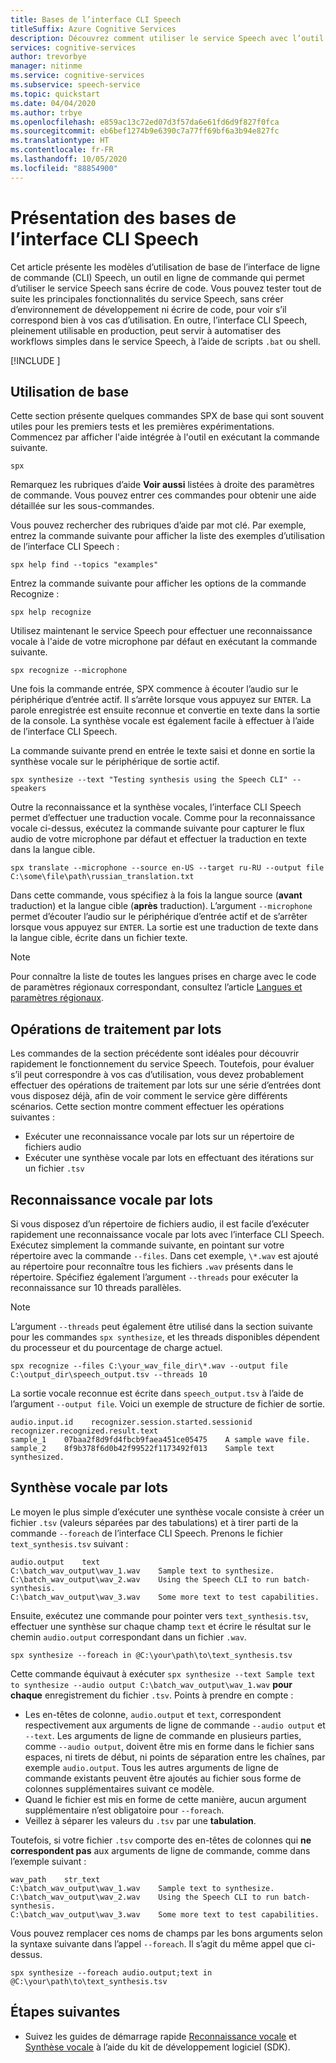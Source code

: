 ```yaml
---
title: Bases de l’interface CLI Speech
titleSuffix: Azure Cognitive Services
description: Découvrez comment utiliser le service Speech avec l’outil de commande de l’interface CLI Speech, sans code et avec une configuration minimale.
services: cognitive-services
author: trevorbye
manager: nitinme
ms.service: cognitive-services
ms.subservice: speech-service
ms.topic: quickstart
ms.date: 04/04/2020
ms.author: trbye
ms.openlocfilehash: e859ac13c72ed07d3f57da6e61fd6d9f827f0fca
ms.sourcegitcommit: eb6bef1274b9e6390c7a77ff69bf6a3b94e827fc
ms.translationtype: HT
ms.contentlocale: fr-FR
ms.lasthandoff: 10/05/2020
ms.locfileid: "88854900"
---
```

# <a name="learn-the-basics-of-the-speech-cli"></a>Présentation des bases de l’interface CLI Speech

Cet article présente les modèles d’utilisation de base de l’interface de ligne de commande (CLI) Speech, un outil en ligne de commande qui permet d’utiliser le service Speech sans écrire de code. Vous pouvez tester tout de suite les principales fonctionnalités du service Speech, sans créer d’environnement de développement ni écrire de code, pour voir s’il correspond bien à vos cas d’utilisation. En outre, l’interface CLI Speech, pleinement utilisable en production, peut servir à automatiser des workflows simples dans le service Speech, à l’aide de scripts `.bat` ou shell.

[!INCLUDE [](includes/spx-setup.md)]

## <a name="basic-usage"></a>Utilisation de base

Cette section présente quelques commandes SPX de base qui sont souvent utiles pour les premiers tests et les premières expérimentations. Commencez par afficher l'aide intégrée à l'outil en exécutant la commande suivante.

```shell
spx
```

Remarquez les rubriques d’aide **Voir aussi** listées à droite des paramètres de commande. Vous pouvez entrer ces commandes pour obtenir une aide détaillée sur les sous-commandes.

Vous pouvez rechercher des rubriques d’aide par mot clé. Par exemple, entrez la commande suivante pour afficher la liste des exemples d’utilisation de l’interface CLI Speech :

```shell
spx help find --topics "examples"
```

Entrez la commande suivante pour afficher les options de la commande Recognize :

```shell
spx help recognize
```

Utilisez maintenant le service Speech pour effectuer une reconnaissance vocale à l'aide de votre microphone par défaut en exécutant la commande suivante.

```shell
spx recognize --microphone
```

Une fois la commande entrée, SPX commence à écouter l’audio sur le périphérique d’entrée actif. Il s’arrête lorsque vous appuyez sur `ENTER`. La parole enregistrée est ensuite reconnue et convertie en texte dans la sortie de la console. La synthèse vocale est également facile à effectuer à l’aide de l’interface CLI Speech. 

La commande suivante prend en entrée le texte saisi et donne en sortie la synthèse vocale sur le périphérique de sortie actif.

```shell
spx synthesize --text "Testing synthesis using the Speech CLI" --speakers
```

Outre la reconnaissance et la synthèse vocales, l’interface CLI Speech permet d’effectuer une traduction vocale. Comme pour la reconnaissance vocale ci-dessus, exécutez la commande suivante pour capturer le flux audio de votre microphone par défaut et effectuer la traduction en texte dans la langue cible.

```shell
spx translate --microphone --source en-US --target ru-RU --output file C:\some\file\path\russian_translation.txt
```

Dans cette commande, vous spécifiez à la fois la langue source (**avant** traduction) et la langue cible (**après** traduction). L’argument `--microphone` permet d’écouter l’audio sur le périphérique d’entrée actif et de s’arrêter lorsque vous appuyez sur `ENTER`. La sortie est une traduction de texte dans la langue cible, écrite dans un fichier texte.

> [!NOTE]
> Pour connaître la liste de toutes les langues prises en charge avec le code de paramètres régionaux correspondant, consultez l’article [Langues et paramètres régionaux](language-support.md).

## <a name="batch-operations"></a>Opérations de traitement par lots

Les commandes de la section précédente sont idéales pour découvrir rapidement le fonctionnement du service Speech. Toutefois, pour évaluer s’il peut correspondre à vos cas d’utilisation, vous devez probablement effectuer des opérations de traitement par lots sur une série d’entrées dont vous disposez déjà, afin de voir comment le service gère différents scénarios. Cette section montre comment effectuer les opérations suivantes :

* Exécuter une reconnaissance vocale par lots sur un répertoire de fichiers audio
* Exécuter une synthèse vocale par lots en effectuant des itérations sur un fichier `.tsv`

## <a name="batch-speech-recognition"></a>Reconnaissance vocale par lots

Si vous disposez d’un répertoire de fichiers audio, il est facile d’exécuter rapidement une reconnaissance vocale par lots avec l’interface CLI Speech. Exécutez simplement la commande suivante, en pointant sur votre répertoire avec la commande `--files`. Dans cet exemple, `\*.wav` est ajouté au répertoire pour reconnaître tous les fichiers `.wav` présents dans le répertoire. Spécifiez également l’argument `--threads` pour exécuter la reconnaissance sur 10 threads parallèles.

> [!NOTE]
> L’argument `--threads` peut également être utilisé dans la section suivante pour les commandes `spx synthesize`, et les threads disponibles dépendent du processeur et du pourcentage de charge actuel.

```shell
spx recognize --files C:\your_wav_file_dir\*.wav --output file C:\output_dir\speech_output.tsv --threads 10
```

La sortie vocale reconnue est écrite dans `speech_output.tsv` à l’aide de l’argument `--output file`. Voici un exemple de structure de fichier de sortie.

```output
audio.input.id    recognizer.session.started.sessionid    recognizer.recognized.result.text
sample_1    07baa2f8d9fd4fbcb9faea451ce05475    A sample wave file.
sample_2    8f9b378f6d0b42f99522f1173492f013    Sample text synthesized.
```

## <a name="batch-text-to-speech-synthesis"></a>Synthèse vocale par lots

Le moyen le plus simple d’exécuter une synthèse vocale consiste à créer un fichier `.tsv` (valeurs séparées par des tabulations) et à tirer parti de la commande `--foreach` de l’interface CLI Speech. Prenons le fichier `text_synthesis.tsv` suivant :

```output
audio.output    text
C:\batch_wav_output\wav_1.wav    Sample text to synthesize.
C:\batch_wav_output\wav_2.wav    Using the Speech CLI to run batch-synthesis.
C:\batch_wav_output\wav_3.wav    Some more text to test capabilities.
```

 Ensuite, exécutez une commande pour pointer vers `text_synthesis.tsv`, effectuer une synthèse sur chaque champ `text` et écrire le résultat sur le chemin `audio.output` correspondant dans un fichier `.wav`. 

```shell
spx synthesize --foreach in @C:\your\path\to\text_synthesis.tsv
```

Cette commande équivaut à exécuter `spx synthesize --text Sample text to synthesize --audio output C:\batch_wav_output\wav_1.wav` **pour chaque** enregistrement du fichier `.tsv`. Points à prendre en compte :

* Les en-têtes de colonne, `audio.output` et `text`, correspondent respectivement aux arguments de ligne de commande `--audio output` et `--text`. Les arguments de ligne de commande en plusieurs parties, comme `--audio output`, doivent être mis en forme dans le fichier sans espaces, ni tirets de début, ni points de séparation entre les chaînes, par exemple `audio.output`. Tous les autres arguments de ligne de commande existants peuvent être ajoutés au fichier sous forme de colonnes supplémentaires suivant ce modèle.
* Quand le fichier est mis en forme de cette manière, aucun argument supplémentaire n’est obligatoire pour `--foreach`.
* Veillez à séparer les valeurs du `.tsv` par une **tabulation**.

Toutefois, si votre fichier `.tsv` comporte des en-têtes de colonnes qui **ne correspondent pas** aux arguments de ligne de commande, comme dans l’exemple suivant :

```output
wav_path    str_text
C:\batch_wav_output\wav_1.wav    Sample text to synthesize.
C:\batch_wav_output\wav_2.wav    Using the Speech CLI to run batch-synthesis.
C:\batch_wav_output\wav_3.wav    Some more text to test capabilities.
```

Vous pouvez remplacer ces noms de champs par les bons arguments selon la syntaxe suivante dans l’appel `--foreach`. Il s’agit du même appel que ci-dessus.

```shell
spx synthesize --foreach audio.output;text in @C:\your\path\to\text_synthesis.tsv
```

## <a name="next-steps"></a>Étapes suivantes

* Suivez les guides de démarrage rapide [Reconnaissance vocale](./quickstarts/speech-to-text-from-microphone.md) et [Synthèse vocale](./quickstarts/text-to-speech.md) à l’aide du kit de développement logiciel (SDK).
